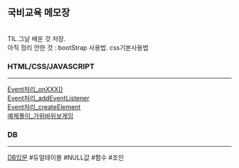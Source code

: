 ## 국비교육 메모장
<br>
TIL.그날 배운 것 저장.
<br>
아직 정리 안한 것 : bootStrap 사용법. css기본사용법

### HTML/CSS/JAVASCRIPT
---
[Event처리_onXXX()](https://github.com/Sayh0/KDT/blob/main/Javascript_%EC%9D%B4%EB%B2%A4%ED%8A%B801_onXXX()%ED%95%A8%EC%88%98.md)
<br>
[Event처리_addEventListener](https://github.com/Sayh0/KDT/blob/main/Javascript_%EC%9D%B4%EB%B2%A4%ED%8A%B802_addEventListner.md)
<br>
[Event처리_createElement](https://github.com/Sayh0/KDT/blob/main/Javascript_%EC%9D%B4%EB%B2%A4%ED%8A%B803_createElement.md)
<br>
[예제풀이_가위바위보게임](https://github.com/Sayh0/KDT/blob/main/Javascript_%EC%98%88%EC%A0%9C%ED%92%80%EC%9D%B401.md)
<br>
### DB
---
[DB입문](https://github.com/Sayh0/KDT/blob/main/DB.md)
#듀얼테이블 #NULL값 #함수 #조인
